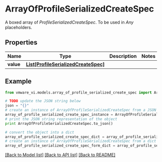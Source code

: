 # ArrayOfProfileSerializedCreateSpec

A boxed array of *ProfileSerializedCreateSpec*. To be used in *Any* placeholders. 

## Properties
Name | Type | Description | Notes
------------ | ------------- | ------------- | -------------
**value** | [**List[ProfileSerializedCreateSpec]**](ProfileSerializedCreateSpec.md) |  | 

## Example

```python
from vmware_vi.models.array_of_profile_serialized_create_spec import ArrayOfProfileSerializedCreateSpec

# TODO update the JSON string below
json = "{}"
# create an instance of ArrayOfProfileSerializedCreateSpec from a JSON string
array_of_profile_serialized_create_spec_instance = ArrayOfProfileSerializedCreateSpec.from_json(json)
# print the JSON string representation of the object
print ArrayOfProfileSerializedCreateSpec.to_json()

# convert the object into a dict
array_of_profile_serialized_create_spec_dict = array_of_profile_serialized_create_spec_instance.to_dict()
# create an instance of ArrayOfProfileSerializedCreateSpec from a dict
array_of_profile_serialized_create_spec_form_dict = array_of_profile_serialized_create_spec.from_dict(array_of_profile_serialized_create_spec_dict)
```
[[Back to Model list]](../README.md#documentation-for-models) [[Back to API list]](../README.md#documentation-for-api-endpoints) [[Back to README]](../README.md)


